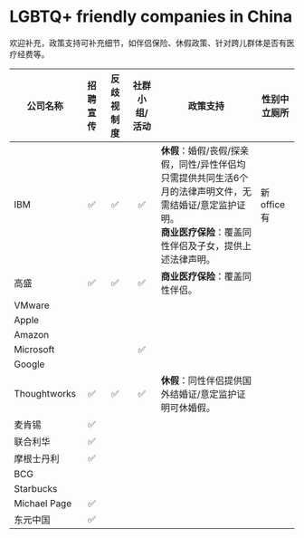 # LGBTQ+ friendly companies in China

欢迎补充，政策支持可补充细节，如伴侣保险、休假政策、针对跨儿群体是否有医疗经费等。


| 公司名称      | 招聘宣传 | 反歧视制度 | 社群小组/活动 | 政策支持 |性别中立厕所|
| ----------- |:----:|:----:| :----: | ----------- | ----------- |
| IBM |✅|✅|✅|**休假**：婚假/丧假/探亲假，同性/异性伴侣均只需提供共同生活6个月的法律声明文件，无需结婚证/意定监护证明。<br>**商业医疗保险**：覆盖同性伴侣及子女，提供上述法律声明。|新office有|
| 高盛 |✅|✅|✅|**商业医疗保险**：覆盖同性伴侣。||
| VMware |
| Apple |
| Amazon |
| Microsoft |||✅|
| Google |
| Thoughtworks |✅|✅|✅|**休假**：同性伴侣提供国外结婚证/意定监护证明可休婚假。
| 麦肯锡 |✅|
| 联合利华 |✅|
| 摩根士丹利 |✅|
| BCG |
| Starbucks |
| Michael Page |✅|
| 东元中国  |✅|

